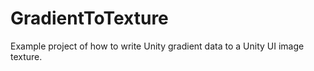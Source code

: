 # GradientToTexture
Example project of how to write Unity gradient data to a Unity UI image texture.
